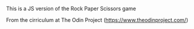 This is a JS version of the Rock Paper Scissors game

From the cirriculum at The Odin Project (https://www.theodinproject.com/)
